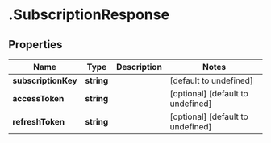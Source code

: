 # .SubscriptionResponse

## Properties

Name | Type | Description | Notes
------------ | ------------- | ------------- | -------------
**subscriptionKey** | **string** |  | [default to undefined]
**accessToken** | **string** |  | [optional] [default to undefined]
**refreshToken** | **string** |  | [optional] [default to undefined]


